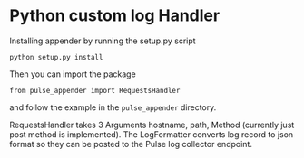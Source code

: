 # Python custom log Handler
Installing appender by running the setup.py script

```
python setup.py install
```

Then you can import the package

```
from pulse_appender import RequestsHandler
```

and follow the example in the `pulse_appender` directory.


RequestsHandler takes 3 Arguments hostname, path, Method (currently just post method is implemented). 
The LogFormatter converts log record to json format so they can be posted to the Pulse log collector endpoint.

